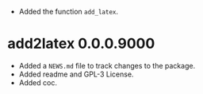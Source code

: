 * Added the function `add_latex`.

# add2latex 0.0.0.9000

* Added a `NEWS.md` file to track changes to the package.
* Added readme and GPL-3 License.
* Added coc.

